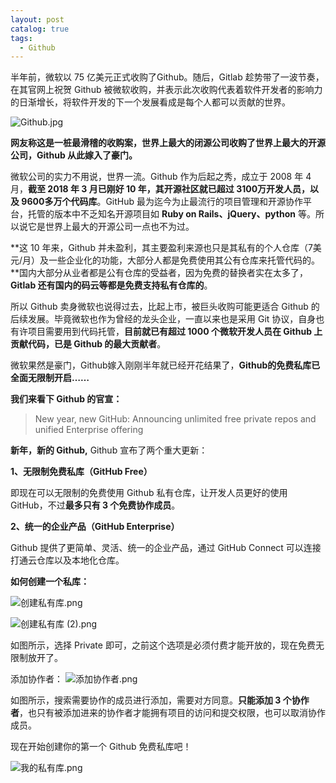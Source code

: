 ```yaml
---
layout: post
catalog: true
tags:
  - Github
---
```

半年前，微软以 75 亿美元正式收购了Github。随后，Gitlab 趁势带了一波节奏，在其官网上祝贺 Github 被微软收购，并表示此次收购代表着软件开发者的影响力的日渐增长，将软件开发的下一个发展看成是每个人都可以贡献的世界。

![Github.jpg](https://upload-images.jianshu.io/upload_images/6943526-dfc9a50e25c0c4cc.jpg?imageMogr2/auto-orient/strip%7CimageView2/2/w/1240)


**网友称这是一桩最滑稽的收购案，世界上最大的闭源公司收购了世界上最大的开源公司，Github 从此嫁入了豪门。**

微软公司的实力不用说，世界一流。Github 作为后起之秀，成立于 2008 年 4 月，**截至 2018 年 3 月已刚好 10 年，其开源社区就已超过 3100万开发人员，以及 9600多万个代码库**。GitHub 最为迄今为止最流行的项目管理和开源协作平台，托管的版本中不乏知名开源项目如 **Ruby on Rails、jQuery、python** 等。所以说它是世界上最大的开源公司一点也不为过。

**这 10 年来，Github 并未盈利，其主要盈利来源也只是其私有的个人仓库（7美元/月）及一些企业化的功能，大部分人都是免费使用其公有仓库来托管代码的。**国内大部分从业者都是公有仓库的受益者，因为免费的替换者实在太多了，**Gitlab 还有国内的码云等都是免费支持私有仓库的**。

所以 Github 卖身微软也说得过去，比起上市，被巨头收购可能更适合 Github 的后续发展。毕竟微软也作为曾经的龙头企业，一直以来也是采用 Git 协议，自身也有许项目需要用到代码托管，**目前就已有超过 1000 个微软开发人员在 Github 上贡献代码，已是 Github 的最大贡献者**。

微软果然是豪门，Github嫁入刚刚半年就已经开花结果了，**Github的免费私库已全面无限制开启……**

**我们来看下 Github 的官宣：**

> New year, new GitHub: Announcing unlimited free private repos and unified Enterprise offering

**新年，新的 Github,** Github 宣布了两个重大更新：

**1、无限制免费私库（GitHub Free）**

即现在可以无限制的免费使用 Github 私有仓库，让开发人员更好的使用 GitHub，不过**最多只有 3 个免费协作成员**。

**2、统一的企业产品（GitHub Enterprise）**

Github 提供了更简单、灵活、统一的企业产品，通过 GitHub Connect 可以连接打通云仓库以及本地化仓库。

**如何创建一个私库：**

![创建私有库.png](https://upload-images.jianshu.io/upload_images/6943526-8cb9c88d3ba47202.png?imageMogr2/auto-orient/strip%7CimageView2/2/w/1240)

![创建私有库 (2).png](https://upload-images.jianshu.io/upload_images/6943526-e00b306ab1b2bd86.png?imageMogr2/auto-orient/strip%7CimageView2/2/w/1240)


如图所示，选择 Private 即可，之前这个选项是必须付费才能开放的，现在免费无限制放开了。

添加协作者：
![添加协作者.png](https://upload-images.jianshu.io/upload_images/6943526-44d4a4d19aeb5531.png?imageMogr2/auto-orient/strip%7CimageView2/2/w/1240)

如图所示，搜索需要协作的成员进行添加，需要对方同意。**只能添加 3 个协作者**，也只有被添加进来的协作者才能拥有项目的访问和提交权限，也可以取消协作成员。

现在开始创建你的第一个 Github 免费私库吧！

![我的私有库.png](https://upload-images.jianshu.io/upload_images/6943526-b6e0c75c863a8790.png?imageMogr2/auto-orient/strip%7CimageView2/2/w/1240)



